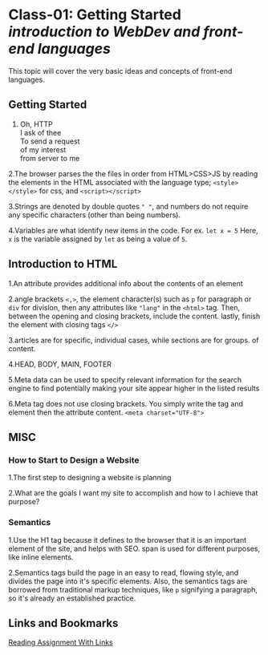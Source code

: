 # Class-01: Getting Started _introduction to WebDev and front-end languages_

This topic will cover the very basic ideas and concepts of front-end languages.

## Getting Started

<!-- Questions:
  
    Compose a short poem describing how HTTP sends data between computers.
    Describe how HTML, CSS, and JS files are “parsed” in the browser.
    How can you find images to add to a Website?
    How do you create a String vs a Number in JavaScript?
    What is a Variable and why are they important in JavaScript?

 -->

 1. Oh, HTTP  
    I ask of thee  
    To send a request  
    of my interest  
    from server to me  

  2.The browser parses the the files in order from HTML>CSS>JS by reading the elements in the HTML associated with the language type; `<style></style>` for css, and `<script></script>`

  3.Strings are denoted by double quotes `" "`, and numbers do not require any specific characters (other than being numbers).

  4.Variables are what identify new items in the code. For ex. `let x = 5` Here, `x` is the variable assigned by `let` as being a value of `5`.

## Introduction to HTML

<!-- Questions:

    What is an HTML attribute?
    Describe the Anatomy of an HTMl element.
    What is the Difference between <article> and <section> element tags?
    What Elements does a “typical” website include?
    How does metadata influence Search Engine Optimization?
    How is the <meta> HTML tag used when specifying metadata?

 -->

 1.An attribute provides additional info about the contents of an element

 2.angle brackets `<,>`, the element character(s) such as `p` for paragraph or `div` for division, then any attributes like `"lang"` in the `<html>` tag. Then, between the opening and closing brackets, include the content. lastly, finish the element with closing tags `</>`

 3.articles are for specific, individual cases, while sections are for groups. of content.

 4.HEAD, BODY, MAIN, FOOTER

 5.Meta data can be used to specify relevant information for the search engine to find potentially making your site appear higher in the listed results

 6.Meta tag does not use closing brackets. You simply write the tag and element then the attribute content. `<meta charset="UTF-8">`

## MISC

### How to Start to Design a Website

1.The first step to designing a website is planning

2.What are the goals I want my site to accomplish and how to I achieve that purpose?

### Semantics

1.Use the H1 tag because it defines to the browser that it is an important element of the site, and helps with SEO. span is used for different purposes, like inline elements.

2.Semantics tags build the page in an easy to read, flowing style, and divides the page into it's specific elements. Also, the semantics tags are borrowed from traditional markup techniques, like `p` signifying a paragraph, so it's already an established practice.

## Links and Bookmarks

[Reading Assignment With Links](https://codefellows.github.io/code-201-guide/curriculum/class-01/DISCUSSION)
